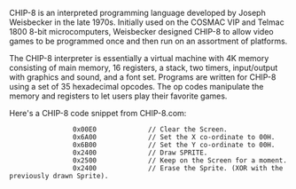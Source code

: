 
CHIP-8 is an interpreted programming language developed by Joseph Weisbecker in the late 1970s. Initially used on the COSMAC VIP and Telmac 1800 8-bit microcomputers, Weisbecker designed CHIP-8 to allow video games to be programmed once and then run on an assortment of platforms. 

The CHIP-8 interpreter is essentially a virtual machine with 4K memory consisting of main memory, 16 registers, a stack, two timers, input/output with graphics and sound, and a font set. Programs are written for CHIP-8 using a set of 35 hexadecimal opcodes. The op codes manipulate the memory and registers to let users play their favorite games. 

Here's a CHIP-8 code snippet from CHIP-8.com:

                    0x00E0             // Clear the Screen.
                    0x6A00             // Set the X co-ordinate to 00H.
                    0x6B00             // Set the Y co-ordinate to 00H.
                    0x2400             // Draw SPRITE.
                    0x2500             // Keep on the Screen for a moment.
                    0x2400             // Erase the Sprite. (XOR with the previously drawn Sprite).
  
